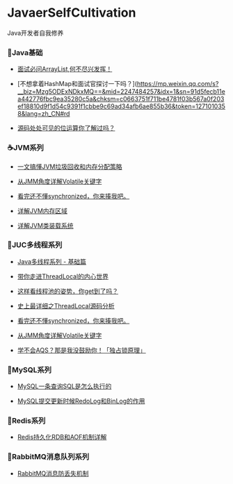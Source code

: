 # JavaerSelfCultivation

Java开发者自我修养



###  :orange_book:Java基础 ###

- [面试必问ArrayList,何不尽兴发挥！](https://mp.weixin.qq.com/s?__biz=Mzg5ODExNDkxMQ==&mid=2247484166&idx=1&sn=c5150d5cb1537e660affc500608537cc&chksm=c0663736f711be20b0cefe19ad157ff8d4a7ebca9b1af0d0b65c12298a598a3bd7e24a7b8727&token=1271010358&lang=zh_CN#rd)
 
- [不想拿着HashMap和面试官探讨一下吗？](https://mp.weixin.qq.com/s?__biz=Mzg5ODExNDkxMQ==&mid=2247484257&idx=1&sn=91d5fecb11ea442776fbc9ea35280c5a&chksm=c0663751f711be4781f03b567a0f203ef18810d9f1d54c9391f1cbbe9c69ad34afb6ae855b36&token=1271010358&lang=zh_CN#rd

- [源码处处可见的位运算你了解过吗？](https://mp.weixin.qq.com/s?__biz=Mzg5ODExNDkxMQ==&mid=2247484412&idx=1&sn=90189ebeea00648aa8755684d3238333&chksm=c06637ccf711beda01de5b23bab9aa60647e86bbda953742334dad49755ad1c5cf58df993604&token=1685889156&lang=zh_CN#rd)

###  :coffee:JVM系列  ###

- [一文搞懂JVM垃圾回收和内存分配策略](https://mp.weixin.qq.com/s?__biz=Mzg5ODExNDkxMQ==&mid=2247484092&idx=1&sn=85ab3e189285b4e6e73bcf960afd80ba&chksm=c066368cf711bf9aed92709ab0a28a0302d66ebfa153da5f7fdcf3271ff133d1633822cb2aea&scene=178&cur_album_id=1657024915629244420#rd)

- [从JMM角度详解Volatile关键字](https://mp.weixin.qq.com/s?__biz=Mzg5ODExNDkxMQ==&mid=2247484072&idx=1&sn=8d8689b4891901d646d4323c84749f7f&chksm=c0663698f711bf8e542239a2959612d483a7fd561924ef152e7fb92337e5dc56113919772f25&scene=178&cur_album_id=1657024915629244420#rd)

- [看完还不懂synchronized，你来揍我吧。](https://mp.weixin.qq.com/s?__biz=Mzg5ODExNDkxMQ==&mid=2247484041&idx=1&sn=a61bd42cfe7158f648e24ecb1123668f&chksm=c06636b9f711bfaf3df576323869917cae17e8c1fbcd00409610f7705c35ca3d70a3eaccc53f&scene=178&cur_album_id=1657024915629244420#rd)

- [详解JVM内存区域](https://mp.weixin.qq.com/s?__biz=Mzg5ODExNDkxMQ==&mid=2247484013&idx=1&sn=3b7feea1fcbfdc5a61ab60ec6d761652&chksm=c066365df711bf4bf72586fbf75bfbef866051ee374d9c45b969c08ef3b995e76e92d2dae90d&scene=178&cur_album_id=1657024915629244420#rd)

- [详解JVM类装载系统](https://mp.weixin.qq.com/s?__biz=Mzg5ODExNDkxMQ==&mid=2247483977&idx=1&sn=91e0e9a6498c76d0a311f386fcd1dc9c&chksm=c0663679f711bf6f63b429eae1aa6857488641b2738d1cb2eb56acdc76f4c6c1aa98b8660ad3&scene=178&cur_album_id=1657024915629244420#rd)

###  :memo:JUC多线程系列  ###

- [Java多线程系列 - 基础篇](https://mp.weixin.qq.com/s?__biz=Mzg5ODExNDkxMQ==&mid=2247483932&idx=1&sn=f5f894426338a94f327a8c94acec95e7&chksm=c066362cf711bf3ad0d98bc2b734b10520e3553986855f27d4f059b05164a433fae32e4a442f&scene=178&cur_album_id=1649604114806308865#rd)

- [带你走进ThreadLocal的内心世界](https://mp.weixin.qq.com/s?__biz=Mzg5ODExNDkxMQ==&mid=2247483874&idx=1&sn=10655f363bde502de581a6b64b783f2b&chksm=c06635d2f711bcc484f2a7c8e048db32fe2c41e0d329ed4a09420797de0a1f6da0cbb0f6d5d6&scene=178&cur_album_id=1649604114806308865#rd)

- [这样看线程池的姿势，你get到了吗？](https://mp.weixin.qq.com/s?__biz=Mzg5ODExNDkxMQ==&mid=2247483903&idx=1&sn=09a9435d6a7f7f1bc67b3190934844cf&chksm=c06635cff711bcd923138b24bc97c3ab27b0657768ccc94365e3b847f2efff97a2739aaef0f6&scene=178&cur_album_id=1649604114806308865#rd)

- [史上最详细之ThreadLocal源码分析](https://mp.weixin.qq.com/s?__biz=Mzg5ODExNDkxMQ==&mid=2247484000&idx=1&sn=480f6e8c31c006b4bc553fda6eda9610&chksm=c0663650f711bf46d4867a9fdc1d8bf5d00b140f91ca31e4bd9a08e6dc21e17ffdece8bc037a&scene=178&cur_album_id=1649604114806308865#rd)

- [看完还不懂synchronized，你来揍我吧。](https://mp.weixin.qq.com/s?__biz=Mzg5ODExNDkxMQ==&mid=2247484041&idx=1&sn=a61bd42cfe7158f648e24ecb1123668f&chksm=c06636b9f711bfaf3df576323869917cae17e8c1fbcd00409610f7705c35ca3d70a3eaccc53f&scene=178&cur_album_id=1649604114806308865#rd)

- [从JMM角度详解Volatile关键字](https://mp.weixin.qq.com/s?__biz=Mzg5ODExNDkxMQ==&mid=2247484072&idx=1&sn=8d8689b4891901d646d4323c84749f7f&chksm=c0663698f711bf8e542239a2959612d483a7fd561924ef152e7fb92337e5dc56113919772f25&scene=178&cur_album_id=1649604114806308865#rd)

- [学不会AQS？那是我没鼓励你！「独占锁原理」](https://mp.weixin.qq.com/s?__biz=Mzg5ODExNDkxMQ==&mid=2247484137&idx=1&sn=be271c329ec02f7077dade7e01330286&chksm=c06636d9f711bfcf8a5900f82bb009f0b9ab990fdb7b0205b7de51c907d4399e4688ad82a1bc&token=169853455&lang=zh_CN#rd)


###  :battery:MySQL系列  ###


- [MySQL一条查询SQL是怎么执行的](https://mp.weixin.qq.com/s?__biz=Mzg5ODExNDkxMQ==&mid=2247484103&idx=1&sn=a9fbf08795ea8a8497ea69dd6b29c5d8&chksm=c06636f7f711bfe175d89f9e9b482998a08d004e5b058a67a14dee029b787597e46337f68dce&token=478264585&lang=zh_CN#rd)

- [MySQL提交更新时候RedoLog和BinLog的作用](https://mp.weixin.qq.com/s?__biz=Mzg5ODExNDkxMQ==&mid=2247484178&idx=1&sn=eeb52d0d8341b095dd4f351757f25088&chksm=c0663722f711be34e298c6cbbc80aa624a4023a66407eb054df7f73ac37273e9f93b800636e3&token=1271010358&lang=zh_CN#rd)

###  :dart:Redis系列  ###

- [Redis持久化RDB和AOF机制详解](https://mp.weixin.qq.com/s?__biz=Mzg5ODExNDkxMQ==&mid=2247484286&idx=1&sn=ee66a1e46dabfe83202630e9e48c2d5e&chksm=c066374ef711be58c657633225de968aa1ac6ee31987a093e65ea0a4c41b0b30a86b10d3a448&token=1109030718&lang=zh_CN#rd)


###  :trolleybus:RabbitMQ消息队列系列  ###

- [RabbitMQ消息防丢失机制](https://mp.weixin.qq.com/s?__biz=Mzg5ODExNDkxMQ==&mid=2247484379&idx=1&sn=de893a2a059780ce44f8ad848f3d98c8&chksm=c06637ebf711befd5d97427cd39d1fb8b3d8bd73b560b63249a7b77dafcd0f4212f9b7059b9a&token=1109030718&lang=zh_CN#rd)

